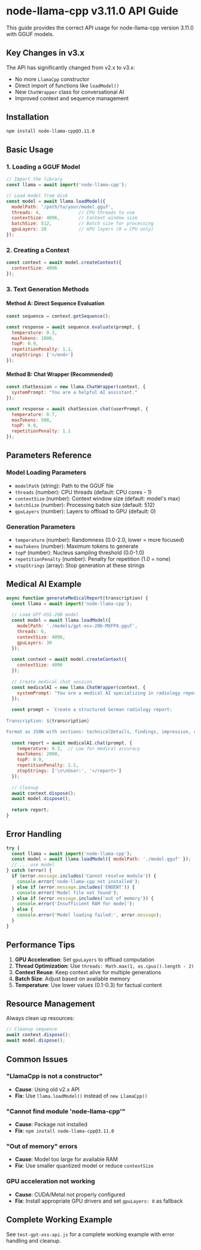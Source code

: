 # node-llama-cpp v3.11.0 API Guide

This guide provides the correct API usage for node-llama-cpp version 3.11.0 with GGUF models.

## Key Changes in v3.x

The API has significantly changed from v2.x to v3.x:
- No more `LlamaCpp` constructor
- Direct import of functions like `loadModel()`
- New `ChatWrapper` class for conversational AI
- Improved context and sequence management

## Installation

```bash
npm install node-llama-cpp@3.11.0
```

## Basic Usage

### 1. Loading a GGUF Model

```javascript
// Import the library
const llama = await import('node-llama-cpp');

// Load model from disk
const model = await llama.loadModel({
  modelPath: '/path/to/your/model.gguf',
  threads: 4,              // CPU threads to use
  contextSize: 4096,       // Context window size
  batchSize: 512,          // Batch size for processing
  gpuLayers: 20            // GPU layers (0 = CPU only)
});
```

### 2. Creating a Context

```javascript
const context = await model.createContext({
  contextSize: 4096
});
```

### 3. Text Generation Methods

#### Method A: Direct Sequence Evaluation
```javascript
const sequence = context.getSequence();

const response = await sequence.evaluate(prompt, {
  temperature: 0.3,
  maxTokens: 1000,
  topP: 0.9,
  repetitionPenalty: 1.1,
  stopStrings: ['</end>']
});
```

#### Method B: Chat Wrapper (Recommended)
```javascript
const chatSession = new llama.ChatWrapper(context, {
  systemPrompt: "You are a helpful AI assistant."
});

const response = await chatSession.chat(userPrompt, {
  temperature: 0.7,
  maxTokens: 500,
  topP: 0.9,
  repetitionPenalty: 1.1
});
```

## Parameters Reference

### Model Loading Parameters
- `modelPath` (string): Path to the GGUF file
- `threads` (number): CPU threads (default: CPU cores - 1)
- `contextSize` (number): Context window size (default: model's max)
- `batchSize` (number): Processing batch size (default: 512)
- `gpuLayers` (number): Layers to offload to GPU (default: 0)

### Generation Parameters
- `temperature` (number): Randomness (0.0-2.0, lower = more focused)
- `maxTokens` (number): Maximum tokens to generate
- `topP` (number): Nucleus sampling threshold (0.0-1.0)
- `repetitionPenalty` (number): Penalty for repetition (1.0 = none)
- `stopStrings` (array): Stop generation at these strings

## Medical AI Example

```javascript
async function generateMedicalReport(transcription) {
  const llama = await import('node-llama-cpp');
  
  // Load GPT-OSS-20B model
  const model = await llama.loadModel({
    modelPath: './models/gpt-oss-20b-MXFP4.gguf',
    threads: 6,
    contextSize: 4096,
    gpuLayers: 30
  });
  
  const context = await model.createContext({
    contextSize: 4096
  });
  
  // Create medical chat session
  const medicalAI = new llama.ChatWrapper(context, {
    systemPrompt: "You are a medical AI specializing in radiology reports. Generate structured JSON reports with medical accuracy."
  });
  
  const prompt = `Create a structured German radiology report:
  
Transcription: ${transcription}

Format as JSON with sections: technicalDetails, findings, impression, recommendations`;
  
  const report = await medicalAI.chat(prompt, {
    temperature: 0.3,  // Low for medical accuracy
    maxTokens: 2000,
    topP: 0.9,
    repetitionPenalty: 1.1,
    stopStrings: ['\n\nUser:', '</report>']
  });
  
  // Cleanup
  await context.dispose();
  await model.dispose();
  
  return report;
}
```

## Error Handling

```javascript
try {
  const llama = await import('node-llama-cpp');
  const model = await llama.loadModel({ modelPath: './model.gguf' });
  // ... use model
} catch (error) {
  if (error.message.includes('Cannot resolve module')) {
    console.error('node-llama-cpp not installed');
  } else if (error.message.includes('ENOENT')) {
    console.error('Model file not found');
  } else if (error.message.includes('out of memory')) {
    console.error('Insufficient RAM for model');
  } else {
    console.error('Model loading failed:', error.message);
  }
}
```

## Performance Tips

1. **GPU Acceleration**: Set `gpuLayers` to offload computation
2. **Thread Optimization**: Use `threads: Math.max(1, os.cpus().length - 2)`
3. **Context Reuse**: Keep context alive for multiple generations
4. **Batch Size**: Adjust based on available memory
5. **Temperature**: Use lower values (0.1-0.3) for factual content

## Resource Management

Always clean up resources:

```javascript
// Cleanup sequence
await context.dispose();
await model.dispose();
```

## Common Issues

### "LlamaCpp is not a constructor"
- **Cause**: Using old v2.x API
- **Fix**: Use `llama.loadModel()` instead of `new LlamaCpp()`

### "Cannot find module 'node-llama-cpp'"
- **Cause**: Package not installed
- **Fix**: `npm install node-llama-cpp@3.11.0`

### "Out of memory" errors
- **Cause**: Model too large for available RAM
- **Fix**: Use smaller quantized model or reduce `contextSize`

### GPU acceleration not working
- **Cause**: CUDA/Metal not properly configured
- **Fix**: Install appropriate GPU drivers and set `gpuLayers: 0` as fallback

## Complete Working Example

See `test-gpt-oss-api.js` for a complete working example with error handling and cleanup.